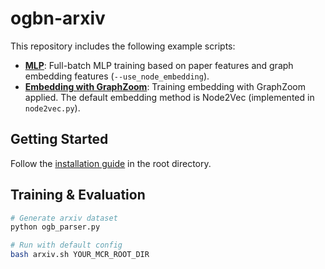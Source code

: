 # ogbn-arxiv

This repository includes the following example scripts:

* **[MLP](https://github.com/cornell-zhang/GraphZoom/blob/master/ogb/ogbn-arxiv/mlp.py)**: Full-batch MLP training based on paper features and graph embedding features (`--use_node_embedding`).
* **[Embedding with GraphZoom](https://github.com/cornell-zhang/GraphZoom/blob/master/ogb/ogbn-arxiv/main.py)**: Training embedding with GraphZoom applied. The default embedding method is Node2Vec (implemented in `node2vec.py`).

## Getting Started

Follow the [installation guide](https://github.com/cornell-zhang/GraphZoom/blob/master/README.md#installation) in the root directory.

## Training & Evaluation

```bash
# Generate arxiv dataset
python ogb_parser.py

# Run with default config
bash arxiv.sh YOUR_MCR_ROOT_DIR
```